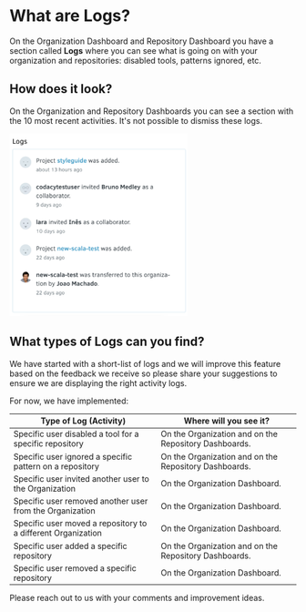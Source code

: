 # What are Logs?

On the Organization Dashboard and Repository Dashboard you have a section called **Logs** where you can see what is going on with your organization and repositories: disabled tools, patterns ignored, etc.

## How does it look?

On the Organization and Repository Dashboards you can see a section with the 10 most recent activities. It's not possible to dismiss these logs.

<img src="/images/Screen_Shot_2018-05-04_at_01.15.33.png" width="313" height="321" /> 

## What types of Logs can you find?

We have started with a short-list of logs and we will improve this feature based on the feedback we receive so please share your suggestions to ensure we are displaying the right activity logs.

For now, we have implemented:

| Type of Log (Activity)                                       | Where will you see it?                                |
| ------------------------------------------------------------ | ----------------------------------------------------- |
| Specific user disabled a tool for a specific repository      | On the Organization and on the Repository Dashboards. |
| Specific user ignored a specific pattern on a repository     | On the Organization and on the Repository Dashboards. |
| Specific user invited another user to the Organization       | On the Organization Dashboard.                        |
| Specific user removed another user from the Organization     | On the Organization Dashboard.                        |
| Specific user moved a repository to a different Organization | On the Organization Dashboard.                        |
| Specific user added a specific repository                    | On the Organization and on the Repository Dashboards. |
| Specific user removed a specific repository                  | On the Organization Dashboard.                        |

Please reach out to us with your comments and improvement ideas.
